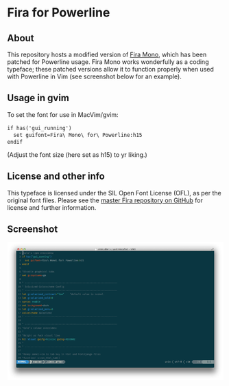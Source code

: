# Fira for Powerline

## About
This repository hosts a modified version of [Fira Mono](https://mozilla.github.io/Fira/), which has been patched for Powerline usage. Fira Mono works wonderfully as a coding typeface; these patched versions allow it to function properly when used with Powerline in Vim (see screenshot below for an example).

## Usage in gvim
To set the font for use in MacVim/gvim:

    if has('gui_running')
      set guifont=Fira\ Mono\ for\ Powerline:h15
    endif

(Adjust the font size (here set as h15) to yr liking.)

## License and other info
This typeface is licensed under the SIL Open Font License (OFL), as per the original font files. Please see the [master Fira repository on GitHub](https://github.com/mozilla/Fira) for license and further information.

## Screenshot
![Screenshot](fmp-screenshot.png)
